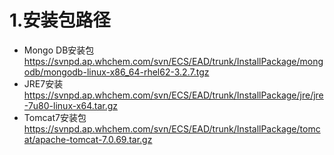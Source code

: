 # 1.安装包路径 #
- Mongo DB安装包
  https://svnpd.ap.whchem.com/svn/ECS/EAD/trunk/InstallPackage/mongodb/mongodb-linux-x86_64-rhel62-3.2.7.tgz
- JRE7安装
  https://svnpd.ap.whchem.com/svn/ECS/EAD/trunk/InstallPackage/jre/jre-7u80-linux-x64.tar.gz
- Tomcat7安装包
  https://svnpd.ap.whchem.com/svn/ECS/EAD/trunk/InstallPackage/tomcat/apache-tomcat-7.0.69.tar.gz
